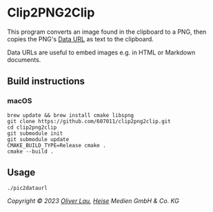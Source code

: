 # Clip2PNG2Clip

This program converts an image found in the clipboard to a PNG, then copies the PNG's [Data URL](https://developer.mozilla.org/en-US/docs/Web/HTTP/Basics_of_HTTP/Data_URLs) as text to the clipboard. 

Data URLs are useful to embed images e.g. in HTML or Markdown documents.

## Build instructions

### macOS

```
brew update && brew install cmake libspng
git clone https://github.com/607011/clip2png2clip.git
cd clip2png2clip
git submodule init
git submodule update
CMAKE_BUILD_TYPE=Release cmake .
cmake --build .
```

## Usage

```
./pic2dataurl
```




_Copyright ©️ 2023 [Oliver Lau](mailto:ola@ct.de), [Heise](https://www.heise.de/) Medien GmbH & Co. KG_
